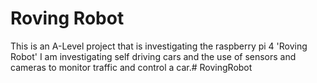 # Roving Robot
This is an A-Level project that is investigating the raspberry pi 4 'Roving Robot'
I am investigating self driving cars and the use of sensors and cameras to monitor traffic and control a car.# RovingRobot
